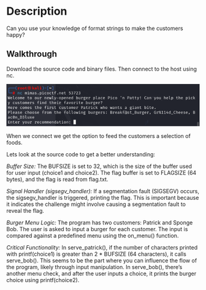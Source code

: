 # Description
Can you use your knowledge of format strings to make the customers happy?

## Walkthrough
Download the source code and binary files. Then connect to the host using nc. 

![alt text](/Easy/Binary/Images/formatstring0a.png)

When we connect we get the option to feed the customers a selection of foods. 

Lets look at the source code to get a better understanding:

*Buffer Size:*
The BUFSIZE is set to 32, which is the size of the buffer used for user input (choice1 and choice2).
The flag buffer is set to FLAGSIZE (64 bytes), and the flag is read from flag.txt.

*Signal Handler (sigsegv_handler):*
If a segmentation fault (SIGSEGV) occurs, the sigsegv_handler is triggered, printing the flag. This is important because it indicates the challenge might involve causing a segmentation fault to reveal the flag.

*Burger Menu Logic:*
The program has two customers: Patrick and Sponge Bob.
The user is asked to input a burger for each customer. The input is compared against a predefined menu using the on_menu() function.

*Critical Functionality:*
In serve_patrick(), if the number of characters printed with printf(choice1) is greater than 2 * BUFSIZE (64 characters), it calls serve_bob(). This seems to be the part where you can influence the flow of the program, likely through input manipulation.
In serve_bob(), there’s another menu check, and after the user inputs a choice, it prints the burger choice using printf(choice2).